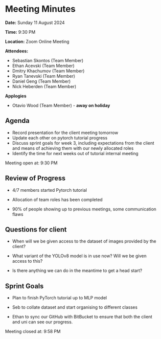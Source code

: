 # Meeting Minutes

**Date:** Sunday 11 August 2024

**Time:** 9:30 PM

**Location:** Zoom Online Meeting

**Attendees:**

* Sebastian Skontos (Team Member)
* Ethan Acevski (Team Member)
* Dmitry Khachumov (Team Member)
* Ryan Tanevski (Team Member)
* Daniel Geng (Team Member)
* Nick Heberden (Team Member)

**Applogies**

* Otavio Wood (Team Member) - __away on holiday__

## Agenda

* Record presentation for the client meeting tomorrow 
* Update each other on pytorch tutorial progress
* Discuss sprint goals for week 3, including expectations from the client and means of achieving them with our newly allocated roles
* Identify the time for next weeks out of tutorial internal meeting

Meeting open at: 9:30 PM

## Review of Progress

* 4/7 members started Pytorch tutorial

* Allocation of team roles has been completed

* 90% of people showing up to previous meetings, some communication flaws


## Questions for client

	
* When will we be given access to the dataset of images provided by the client?

* What variant of the YOLOv8 model is in use now? Will we be given access to this?

* Is there anything we can do in the meantime to get a head start?


## Sprint Goals

* Plan to finish PyTorch tutorial up to MLP model

* Seb to collate dataset and start organising to different classes

* Ethan to sync our GitHub with BitBucket to ensure that both the client and uni can see our progress.


Meeting closed at:  9:58 PM
